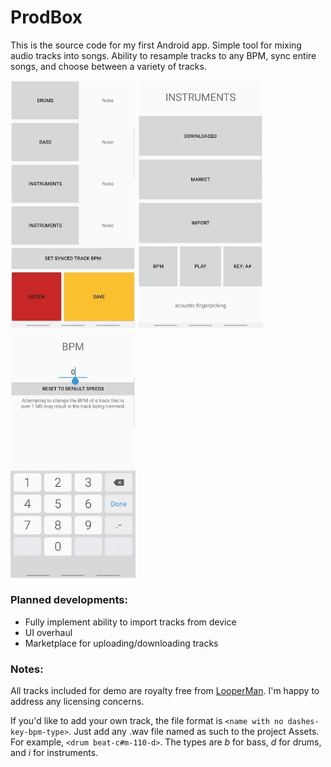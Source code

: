 # ProdBox
This is the source code for my first Android app. Simple tool for mixing audio tracks into songs. Ability to resample
tracks to any BPM, sync entire songs, and choose between a variety of tracks.

<img src="https://github.com/mayomatsuda/prodbox/blob/master/Screenshots/sc1.jpg" alt="drawing" width="200"/>   <img src="https://github.com/mayomatsuda/prodbox/blob/master/Screenshots/sc2.jpg" alt="drawing" width="200"/>   <img src="https://github.com/mayomatsuda/prodbox/blob/master/Screenshots/sc3.jpg" alt="drawing" width="200"/>

### Planned developments:
* Fully implement ability to import tracks from device
* UI overhaul
* Marketplace for uploading/downloading tracks

### Notes:
All tracks included for demo are royalty free from [LooperMan](https://www.looperman.com/). I'm happy to address any
licensing concerns.

If you'd like to add your own track, the file format is `<name with no dashes-key-bpm-type>`. Just add any .wav file
named as such to the project Assets. For example, `<drum beat-c#m-110-d>`. The types are *b* for bass, *d* for drums,
and *i* for instruments.
